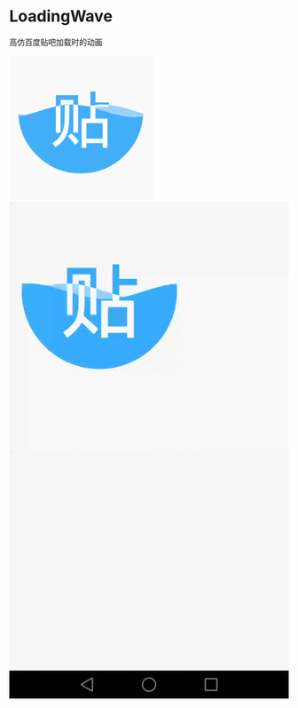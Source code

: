 # LoadingWave

高仿百度贴吧加载时的动画

<img src="./screenShot/1.png">


<img src="./screenShot/loading.gif">

